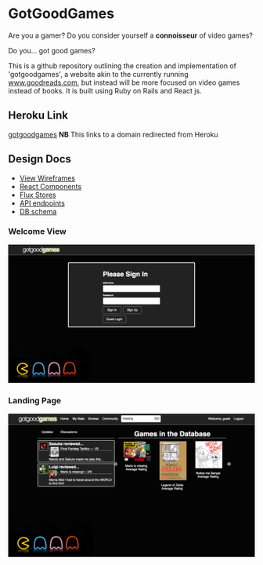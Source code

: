 # GotGoodGames

Are you a gamer? Do you consider yourself a **connoisseur** of video games?

Do you... got good games?

This is a github repository outlining the creation and implementation of
'gotgoodgames', a website akin to the currently running www.goodreads.com,
but instead will be more focused on video games instead of books. It is built
using Ruby on Rails and React js.

## Heroku Link
[gotgoodgames](http://www.gotgoodgames.xyz/) **NB** This links to a domain redirected from Heroku

## Design Docs
* [View Wireframes][views]
* [React Components][components]
* [Flux Stores][stores]
* [API endpoints][api-endpoints]
* [DB schema][schema]

[views]: ./docs/views.md
[components]: ./docs/components.md
[stores]: ./docs/stores.md
[api-endpoints]: ./docs/api-endpoints.md
[schema]: ./docs/schema.md

### Welcome View
![welcome]

### Landing Page
![landingPage]


[welcome]: ./docs/images/welcome.png
[landingPage]: ./docs/images/landing_page.png

